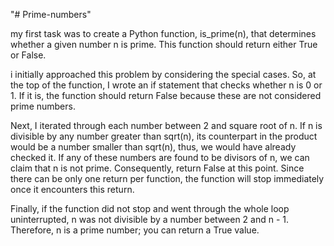 "# Prime-numbers" 

my first task was to create a Python function, is_prime(n), that determines whether a given number n is prime. This function should return either True or False.

i initially approached this problem by considering the special cases. So, at the top of the function, I wrote an if statement that checks whether n is 0 or 1. If it is, the function should return False because these are not considered prime numbers.

Next, I iterated through each number between 2 and square root of n. If n is divisible by any number greater than sqrt(n), 
its counterpart in the product would be a number smaller than sqrt(n), thus, we would have already checked it. If any of these numbers are found to be divisors of n, we can claim that n is not prime. Consequently, return False at this point. Since there can be only one return per function, the function will stop immediately once it encounters this return.

Finally, if the function did not stop and went through the whole loop uninterrupted, n was not divisible by a number between 2 and n - 1. Therefore, n is a prime number; you can return a True value.
